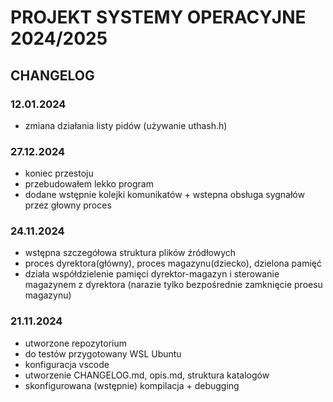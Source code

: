 # PROJEKT SYSTEMY OPERACYJNE 2024/2025

## CHANGELOG

### 12.01.2024

- zmiana działania listy pidów (używanie uthash.h)

### 27.12.2024

- koniec przestoju
- przebudowałem lekko program
- dodane wstępnie kolejki komunikatów + wstepna obsługa sygnałów przez głowny proces

### 24.11.2024

- wstępna szczegółowa struktura plików źródłowych
- proces dyrektora(główny), proces magazynu(dziecko), dzielona pamięć
- działa współdzielenie pamięci dyrektor-magazyn i sterowanie magazynem z dyrektora (narazie tylko bezpośrednie zamknięcie proesu magazynu)

### 21.11.2024

- utworzone repozytorium
- do testów przygotowany WSL Ubuntu
- konfiguracja vscode
- utworzenie CHANGELOG.md, opis.md, struktura katalogów
- skonfigurowana (wstępnie) kompilacja + debugging
